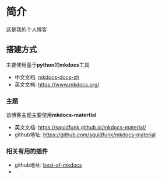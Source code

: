 # 简介

这是我的个人博客

## 搭建方式

主要使用基于**python**的**mkdocs**工具

* 中文文档: [mkdocs-docs-zh](https://hellowac.github.io/mkdocs-docs-zh/)
* 英文文档: <https://www.mkdocs.org/>

### 主题

该博客主题主要使用**mkdocs-matertial**

* 英文文档: <https://squidfunk.github.io/mkdocs-material/>
* github地址: <https://github.com/squidfunk/mkdocs-material>

### 相关有用的插件

* github地址: [best-of-mkdocs](https://github.com/hellowac/best-of-mkdocs)
*
